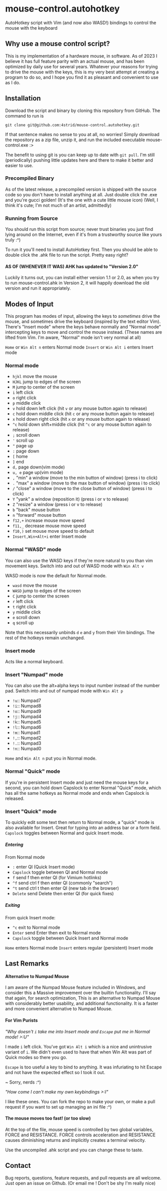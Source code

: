 # mouse-control.autohotkey
AutoHotkey script with Vim (and now also WASD!) bindings to control the mouse with the keyboard

## Why use a mouse control script?
This is my implementation of a hardware mouse, in software. As of 2023 I believe it has full
feature parity with an actual mouse, and has been optimized by daily use for several years.
Whatever your reasons for trying to drive the mouse with the keys, this is my very best attempt
at creating a program to do so, and I hope you find it as pleasant and convenient to use as I do.

## Installation
Download the script and binary by cloning this repository from GitHub.  The command to run is

`git clone git@github.com:4strid/mouse-control.autohotkey.git`

If that sentence makes no sense to you at all, no worries! Simply download the repository
as a zip file, unzip it, and run the included executable mouse-control.exe :>

The benefit to using git is you can keep up to date with `git pull`. I'm still (periodically)
pushing little updates here and there to make it better and easier to use.

### Precompiled Binary
As of the latest release, a precompiled version is shipped with the source code so you
don't have to install anything at all. Just double click the .exe and you're gucci golden!
(It's the one with a cute little mouse icon) (Well, I think it's cute; I'm not much of an
artist, admittedly)

### Running from Source
You should run this script from source; never trust binaries you just find lying around
on the Internet, even if it's from a trustworthy source like yours truly :^)

To run it you'll need to install AutoHotkey first. Then you should be able to double click
the .ahk file to run the script. Pretty easy right?

#### AS OF (WHENEVER IT WAS) AHK has updated to "Version 2.0"
Luckily it turns out, you can install either version 1.1 or 2.0, as when
you try to run mouse-control.ahk in Version 2, it will happily download the old version
and run it appropriately. 

## Modes of Input
This program has modes of input, allowing the keys to *sometimes* drive the mouse, and
sometimes drive the keyboard (inspired by the text editor Vim). There's "Insert mode"
where the keys behave normally and "Normal mode" intercepting keys to move and control
the mouse instead. (These names are lifted from Vim. I'm aware, "Normal" mode isn't
very normal at all)

`Home` or `Win Alt n` enters Normal mode
`Insert` or `Win Alt i` enters Insert mode

### Normal mode

- `hjkl` move the mouse
- `HJKL` jump to edges of the screen
- `M` jump to center of the screen
- `i` left click
- `o` right click
- `p` middle click
- `v` hold down left click (hit `v` or any mouse button again to release)
- `c` hold down middle click (hit `c` or any mouse button again to release)
- `x` hold down right click (hit `x` or any mouse button again to release)
- `^c` hold down shft+middle click (hit `^c` or any mouse button again to release)
- `;` scroll down
- `'` scroll up
- `"` page up
- `:` page down
- `[` home
- `]` end
- `d,` page down(vim mode)
- `u, e` page up(vim mode)
- `,` "min" a window (move to the min button of window) (press i to click)
- `.` "max" a window (move to the max button of window) (press i to click)
- `/` "close" a window (move to the close button of window) (press i to click)
- `Y` "yank" a window (reposition it) (press i or v to release)
- `Z` "resize" a window (press i or v to release)
- `b` "back" mouse button
- `n` "forward" mouse button
- `f12,+` increase mouse move speed
- `f11,_` decrease mouse move speed
- `f10,)` set mouse move speed to default
- `Insert,Win+Alt+i` enter Insert mode

### Normal "WASD" mode

You can also use the WASD keys if they're more natural to you than vim movement keys. Switch into
and out of WASD mode with `Win Alt v`

WASD mode is now the default for Normal mode.

- `wasd` move the mouse
- `WASD` jump to edges of the screen
- `C` jump to center the screen
- `r` left click
- `t` right click
- `y` middle click
- `e` scroll down
- `q` scroll up

Note that this necessarily unbinds `d` `e` and `y` from their Vim bindings. The rest of the hotkeys
remain unchanged.

### Insert mode

Acts like a normal keyboard.

### Insert "Numpad" mode

You can also use the alt+alpha keys to input number instead of the number pad. Switch into
and out of numpad mode with `Win Alt p`
- `!u`:: Numpad7
- `!i`:: Numpad8
- `!o`:: Numpad9
- `!j`:: Numpad4
- `!k`:: Numpad5
- `!l`:: Numpad6
- `!m`:: Numpad1
- `!,`:: Numpad2
- `!.`:: Numpad3
- `!n`:: Numpad0

`Home` and `Win Alt n` put you in Normal mode.

### Normal "Quick" mode
If you're in persistent Insert mode and just need the mouse keys for a second, you can hold
down Capslock to enter Normal "Quick" mode, which has all the same hotkeys as Normal mode and
ends when Capslock is released.

### Insert "Quick" mode
To quickly edit some text then return to Normal mode, a "quick" mode is also available for Insert.
Great for typing into an address bar or a form field. `Capslock` toggles between Normal and quick
Insert mode.

##### Entering
From Normal mode
- `:` enter QI (Quick Insert mode)
- `Capslock` toggle between QI and Normal mode
- `f` send f then enter QI (for Vimium hotlinks)
- `^f` send ctrl f then enter QI (commonly "search")
- `^t` send ctrl t then enter QI (new tab in the browser)
- `Delete` send Delete then enter QI (for quick fixes)

##### Exiting
From quick Insert mode:
- `^c` exit to Normal mode
- `Enter` send Enter then exit to Normal mode
- `Capslock` toggle between Quick Insert and Normal mode

`Home` enters Normal mode
`Insert` enters regular (persistent) Insert mode

## Last Remarks

#### Alternative to Numpad Mouse
I am aware of the Numpad Mouse feature included in Windows, and consider this a Massive improvement over
the builtin functionality. I'll say that again, for search optimization,
This is an alternative to Numpad Mouse with considerably better usability, and additional functionality.
It is a faster and more convenient alternative to Numpad Mouse. 

#### For Vim Purists
_"Why doesn't `i` take me into Insert mode and `Escape` put me in Normal mode! >:U"_

I made `i` left click. You've got `Win Alt i` which is a nice and unintrusive variant of `i`.
We didn't even used to have that when Win Alt was part of Quick modes so there you go.

`Escape` is too useful a key to bind to anything.  It was infuriating to hit Escape and not have
the expected effect so I took it out.

~ Sorry, nerds :^)

_"How come I can't make my own keybindings >:I"_

I like these ones. You can fork the repo to make your own, or make a pull request if you want to set up
managing an ini file :^)

#### The mouse moves too fast! (or too slow)

At the top of the file, mouse speed is controlled by two global variables, FORCE and RESISTANCE.
FORCE controls acceleration and RESISTANCE causes diminishing returns and implicitly creates a
terminal velocity.

Use the uncompiled .ahk script and you can change these to taste.

## Contact

Bug reports, questions, feature requests, and pull requests are all welcome.
Just open an issue on Github. (Or email me ! Don't be shy I'm really nice)
